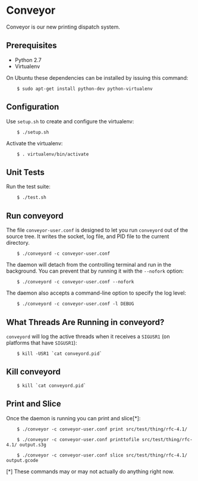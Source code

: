Conveyor
========

Conveyor is our new printing dispatch system.

Prerequisites
-------------

* Python 2.7
* Virtualenv

On Ubuntu these dependencies can be installed by issuing this command:

        $ sudo apt-get install python-dev python-virtualenv

Configuration
-------------

Use `setup.sh` to create and configure the virtualenv:

        $ ./setup.sh

Activate the virtualenv:

        $ . virtualenv/bin/activate

Unit Tests
----------

Run the test suite:

        $ ./test.sh

Run conveyord
-------------

The file `conveyor-user.conf` is designed to let you run `conveyord` out of the
source tree. It writes the socket, log file, and PID file to the current
directory.

        $ ./conveyord -c conveyor-user.conf

The daemon will detach from the controlling terminal and run in the background.
You can prevent that by running it with the `--nofork` option:

        $ ./conveyord -c conveyor-user.conf --nofork

The daemon also accepts a command-line option to specify the log level:

        $ ./conveyord -c conveyor-user.conf -l DEBUG

What Threads Are Running in conveyord?
--------------------------------------

`conveyord` will log the active threads when it receives a `SIGUSR1` (on
platforms that have `SIGUSR1`):

        $ kill -USR1 `cat conveyord.pid`

Kill conveyord
--------------

        $ kill `cat conveyord.pid`

Print and Slice
---------------

Once the daemon is running you can print and slice[*]:

        $ ./conveyor -c conveyor-user.conf print src/test/thing/rfc-4.1/

        $ ./conveyor -c conveyor-user.conf printtofile src/test/thing/rfc-4.1/ output.s3g

        $ ./conveyor -c conveyor-user.conf slice src/test/thing/rfc-4.1/ output.gcode

[*] These commands may or may not actually do anything right now.
